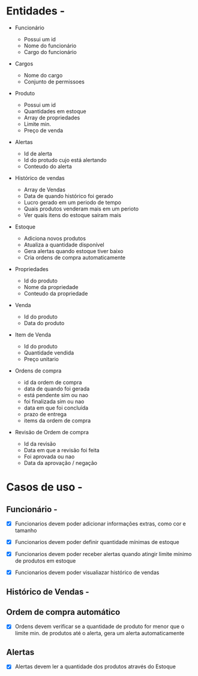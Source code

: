 # Entidades -

- Funcionário

  - Possui um id
  - Nome do funcionário
  - Cargo do funcionário

- Cargos

  - Nome do cargo
  - Conjunto de permissoes

- Produto

  - Possui um id
  - Quantidades em estoque
  - Array de propriedades
  - Limite min.
  - Preço de venda

- Alertas

  - Id de alerta
  - Id do protudo cujo está alertando
  - Conteudo do alerta

- Histórico de vendas

  - Array de Vendas
  - Data de quando histórico foi gerado
  - Lucro gerado em um periodo de tempo
  - Quais produtos venderam mais em um perioto
  - Ver quais itens do estoque sairam mais

- Estoque

  - Adiciona novos produtos
  - Atualiza a quantidade disponível
  - Gera alertas quando estoque tiver baixo
  - Cria ordens de compra automaticamente

- Propriedades

  - Id do produto
  - Nome da propriedade
  - Conteudo da propriedade

- Venda

  - Id do produto
  - Data do produto

- Item de Venda

  - Id do produto
  - Quantidade vendida
  - Preço unitario

- Ordens de compra

  - id da ordem de compra
  - data de quando foi gerada
  - está pendente sim ou nao
  - foi finalizada sim ou nao
  - data em que foi concluída
  - prazo de entrega
  - items da ordem de compra

- Revisão de Ordem de compra

  - Id da revisão
  - Data em que a revisão foi feita
  - Foi aprovada ou nao
  - Data da aprovação / negação

# Casos de uso -

## Funcionário -

- [x] Funcionarios devem poder adicionar informações extras, como cor e tamanho

- [x] Funcionarios devem poder definir quantidade mínimas de estoque

- [x] Funcionarios devem poder receber alertas quando atingir limite mínimo de produtos em estoque

- [x] Funcionarios devem poder visualiazar histórico de vendas

## Histórico de Vendas -

## Ordem de compra automático

- [x] Ordens devem verificar se a quantidade de produto for menor que o limite min. de produtos até o alerta, gera um alerta automaticamente

## Alertas

- [x] Alertas devem ler a quantidade dos produtos através do Estoque
